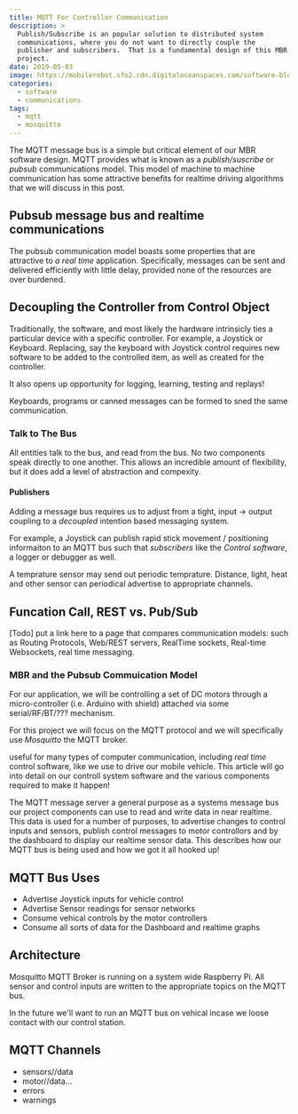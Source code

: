 ```yaml
---
title: MQTT For Controllor Communication
description: >
  Publish/Subscribe is an popular solution to distributed system
  communications, where you do not want to directly couple the
  publisher and subscribers.  That is a fundamental design of this MBR
  project. 
date: 2019-05-03
image: https://mobilerobot.sfo2.cdn.digitaloceanspaces.com/software-block.png
categories:
  - software
  - communications
tags:
  - mqtt
  - mosquitto
---
```


The MQTT message bus is a simple but critical element of our MBR
software design.  MQTT provides what is known as a _publish/suscribe_
or _pubsub_ communications model.  This model of machine to machine
communication has some attractive benefits for realtime driving
algorithms that we will discuss in this post.
<!--more-->

## Pubsub message bus and realtime communications 

The pubsub communication model boasts some properties that are
attractive to _a real time_ application.  Specifically, messages can
be sent and delivered efficiently with little delay, provided none of
the resources are over burdened.

## Decoupling the Controller from Control Object

Traditionally, the software, and most likely the hardware intrinsicly
ties a particular device with a specific controller.  For example, a
Joystick or Keyboard.  Replacing, say the keyboard with Joystick
control requires new  software to be added to the controlled item, as
well as created for the controller.

It also opens up opportunity for logging, learning, testing and
replays! 


Keyboards, programs or canned messages can be formed to sned the same
communication. 

### Talk to The Bus

All entities talk to the bus, and read from the bus.  No two
components speak directly to one another.  This allows an incredible
amount of flexibility, but it does add a level of abstraction and
compexity. 

#### Publishers

Adding a message bus requires us to adjust from a tight, 
input -> output coupling to a _decoupled_ intention based messaging
system. 

For example, a Joystick can publish rapid stick movement /
positioning informaiton to an MQTT bus such that _subscribers_ like
the _Control software_, a logger or debugger as well.

A temprature sensor may send out periodic temprature. Distance, light,
heat and other sensor can periodical advertise to appropriate
channels. 



## Funcation Call, REST vs. Pub/Sub

[Todo] put a link here to a page that compares communication models:
such as Routing Protocols, Web/REST servers, RealTime sockets,
Real-time Websockets, real time messaging.


### MBR and the Pubsub Commuication Model

For our application, we will be controlling a set of DC motors through
a micro-controller (i.e. Arduino with shield) attached via some
serial/RF/BT/??? mechanism.




For this project we will focus on the MQTT protocol and we will
specifically use _Mosquitto_ the MQTT broker.

useful for many types of computer communication,
including _real time_ control software, like we use to drive our
mobile vehicle.  This article will go into detail on our controll
system software and the various components required to make it happen! 


The MQTT message server a general purpose as a systems message bus our
project components can use to read and write data in near realtime.
This data is used for a number of purposes, to advertise changes to
control inputs and sensors, publish control messages to motor
controllors and by the dashboard to display our realtime sensor
data. This describes how our MQTT bus is being used and how we got it
all hooked up!


## MQTT Bus Uses

- Advertise Joystick inputs for vehicle control
- Advertise Sensor readings for sensor networks
- Consume vehical controls by the motor controllers
- Consume all sorts of data for the Dashboard and realtime graphs

## Architecture

Mosquitto MQTT Broker is running on a system wide Raspberry Pi. All
sensor and control inputs are written to the appropriate topics on the
MQTT bus.

In the future we'll want to run an MQTT bus on vehical incase we
loose contact with our control station.

## MQTT Channels

- sensors/<sensor>/data
- motor/<cmd>/data...
- errors
- warnings
